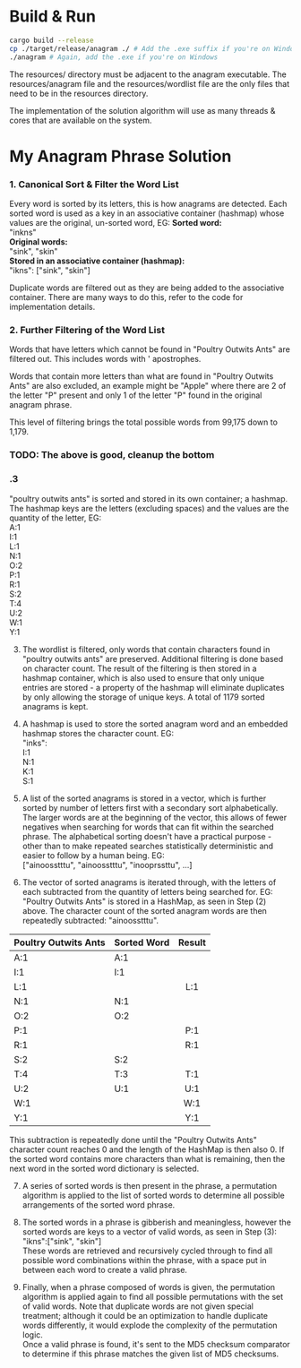 # Build & Run
```bash
cargo build --release
cp ./target/release/anagram ./ # Add the .exe suffix if you're on Windows
./anagram # Again, add the .exe if you're on Windows
```
The resources/ directory must be adjacent to the anagram executable. The resources/anagram file and the resources/wordlist file are the only files that need to be in the resources directory.

The implementation of the solution algorithm will use as many threads & cores that are available on the system.

# My Anagram Phrase Solution

### 1. Canonical Sort & Filter the Word List
Every word is sorted by its letters, this is how anagrams are detected. Each sorted word is used as a key in an associative container (hashmap) whose values are the original, un-sorted word, EG:
**Sorted word:**  
"inkns"  
**Original words:**  
"sink", "skin"  
**Stored in an associative container (hashmap):**  
"ikns": ["sink", "skin"]

Duplicate words are filtered out as they are being added to the associative container. There are many ways to do this, refer to the code for implementation details.

### 2. Further Filtering of the Word List
Words that have letters which cannot be found in "Poultry Outwits Ants" are filtered out. This includes words with ' apostrophes.

Words that contain more letters than what are found in "Poultry Outwits Ants" are also excluded, an example might be "Apple" where there are 2 of the letter "P" present and only 1 of the letter "P" found in the original anagram phrase.

This level of filtering brings the total possible words from 99,175 down to 1,179.


### TODO: The above is good, cleanup the bottom
### .3 
"poultry outwits ants" is sorted and stored in its own container; a hashmap. The hashmap keys are the letters (excluding spaces) and the values are the quantity of the letter, EG:  
A:1  
I:1  
L:1  
N:1  
O:2  
P:1  
R:1  
S:2  
T:4  
U:2  
W:1  
Y:1  



3. The wordlist is filtered, only words that contain characters found in "poultry outwits ants" are preserved. Additional filtering is done based on character count. The result of the filtering is then stored in a hashmap container, which is also used to ensure that only unique entries are stored - a property of the hashmap will eliminate duplicates by only allowing the storage of unique keys.  A total of 1179 sorted anagrams is kept.

4. A hashmap is used to store the sorted anagram word and an embedded hashmap stores the character count. EG:  
"inks":  
I:1  
N:1  
K:1  
S:1

5. A list of the sorted anagrams is stored in a vector, which is further sorted by number of letters first with a secondary sort alphabetically. The larger words are at the beginning of the vector, this allows of fewer negatives when searching for words that can fit within the searched phrase. The alphabetical sorting doesn't have a practical purpose - other than to make repeated searches statistically deterministic and easier to follow by a human being. EG:  
["ainoosstttu", "ainoosstttu", "inooprssttu", ...]

6. The vector of sorted anagrams is iterated through, with the letters of each subtracted from the quantity of letters being searched for. EG:  
"Poultry Outwits Ants" is stored in a HashMap, as seen in Step (2) above. The character count of the sorted anagram words are then repeatedly subtracted: "ainoosstttu".

| Poultry Outwits Ants | Sorted Word | Result      |
|:---------------------|:------------|:-----------:|
|         A:1          |    A:1      |             |  
|         I:1          |    I:1      |             |  
|         L:1          |             |   L:1       |  
|         N:1          |    N:1      |             |  
|         O:2          |    O:2      |             |  
|         P:1          |             |   P:1       |  
|         R:1          |             |   R:1       |  
|         S:2          |    S:2      |             |  
|         T:4          |    T:3      |   T:1       |  
|         U:2          |    U:1      |   U:1       |  
|         W:1          |             |   W:1       |  
|         Y:1          |             |   Y:1       |

This subtraction is repeatedly done until the "Poultry Outwits Ants" character count reaches 0 and the length of the HashMap is then also 0. If the sorted word contains more characters than what is remaining, then the next word in the sorted word dictionary is selected.

7. A series of sorted words is then present in the phrase, a permutation algorithm is applied to the list of sorted words to determine all possible arrangements of the sorted word phrase.

8. The sorted words in a phrase is gibberish and meaningless, however the sorted words are keys to a vector of valid words, as seen in Step (3):  
"ikns":["sink", "skin"]  
These words are retrieved and recursively cycled through to find all possible word combinations within the phrase, with a space put in between each word to create a valid phrase.  

9. Finally, when a phrase composed of words is given, the permutation algorithm is applied again to find all possible permutations with the set of valid words. Note that duplicate words are not given special treatment; although it could be an optimization to handle duplicate words differently, it would explode the complexity of the permutation logic.  
Once a valid phrase is found, it's sent to the MD5 checksum comparator to determine if this phrase matches the given list of MD5 checksums.
